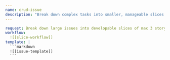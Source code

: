 ```yaml
---
name: crud-issue
description: "Break down complex tasks into smaller, manageable slices through iterative questioning, ensuring each slice is well-defined, actionable, and aligned with overall project goals."
---
```

````````````yaml
request: Break down large issues into developable slices of max 3 story points that can be completed in one commit with complete project conventions and documentation, iteratively refining through questioning to ensure all requirements are captured without assumptions.
workflow:
  ![[slice-workflow]]
template: |
  ```markdown
  ![[issue-template]]
  ```
````````````
